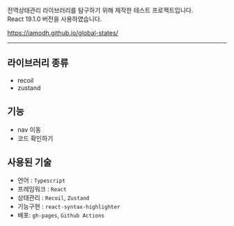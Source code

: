 전역상태관리 라이브러리를 탐구하기 위해 제작한 테스트 프로젝트입니다.  
React 19.1.0 버전을 사용하였습니다.

https://iamodh.github.io/global-states/

---
## 라이브러리 종류
- recoil
- zustand

## 기능
- nav 이동
- 코드 확인하기

## 사용된 기술
- 언어 : `Typescript`
- 프레임워크 : `React`
- 상태관리 : `Recoil`, `Zustand`
- 기능구현 : `react-syntax-highlighter`
- 배포: `gh-pages`, `Github Actions`
